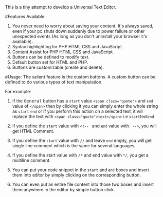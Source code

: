 This is a tiny attempt to develop a Universal Text Editor.


#Features Available:

<ol>
<li>You never need to worry about saving your content. It's always saved, even if your pc shuts down suddenly due to power failure or other unexpected events (As long as you don't uninstall your browser it's available).</li>
<li>Syntax highlighting for  PHP HTML CSS and JavaScript.</li>

<li>Content Assist for PHP HTML CSS and JavaScript.</li>

<li>Buttons can be defined to modify text.</li>

<li>Default button set for HTML and PHP.</li>

<li>Buttons are customizable (create and delete).</li>
</ol>
<div id="usage"></div>
#Usage:
The salient feature is the custom buttons. A custom button can be defined to do various types of text manipulation.

For example:

<ol>
<li>
<p>If the <kbd class="button">General</kbd> button has a <code>start</code> value <code>&lt;span class="quote"&gt;</code> and <code>end</code> value of <code>&lt;/span&gt;</code>
then by clicking it you can simply enter the whole string as <code>start</code> <code>end</code> or if you perform this action on
a selected text, it will replace the text with <code>&lt;span class="quote"&gt;text&lt;/span&gt;</code> i.e <code>start</code>text<code>end</code></p>
</li>
<li>
<p>If you define the <code>start</code> value with <code>&lt;!-- </code> and <code>end</code> value with <code> --&gt;</code>, you will get HTML Comment.</p>
</li>
<li>
<p>If you define the <code>start</code> value with <code>//</code> and leave <code>end</code> empty, you will get single line comment which is the same for several languages.</p>
</li>
<li>
<p>If you define the start value with <code>/*</code> and end value with <code>*/</code>, you get a multiline comment.</p>
</li>
<li>
<p>You can put your code snippet in the <code>start</code> and <code>end</code> boxes and insert them into editor by simply clicking on the corresponding button.</p>
</li>
<li>You can even put an entire file content into those two boxes and insert them anywhere in the editor by simple button click.</li>
</ol>

